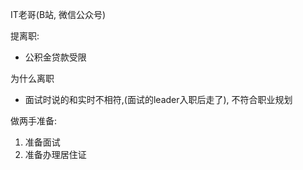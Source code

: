 IT老哥(B站, 微信公众号)





提离职:

- 公积金贷款受限

为什么离职

- 面试时说的和实时不相符,(面试的leader入职后走了),  不符合职业规划



做两手准备:

1. 准备面试
2. 准备办理居住证